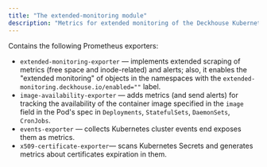 ```yaml
---
title: "The extended-monitoring module"
description: "Metrics for extended monitoring of the Deckhouse Kubernetes Platform cluster."
---
```


Contains the following Prometheus exporters:

- `extended-monitoring-exporter` — implements extended scraping of metrics (free space and inode-related) and alerts; also, it enables the "extended monitoring" of objects in the namespaces with the `extended-monitoring.deckhouse.io/enabled=""` label.
- `image-availability-exporter` — adds metrics (and send alerts) for tracking the availability of the container image specified in the `image` field in the Pod's spec in `Deployments`, `StatefulSets`, `DaemonSets`, `CronJobs`.
- `events-exporter` — collects Kubernetes cluster events end exposes them as metrics.
- `x509-certificate-exporter`— scans Kubernetes Secrets and generates metrics about certificates expiration in them.
